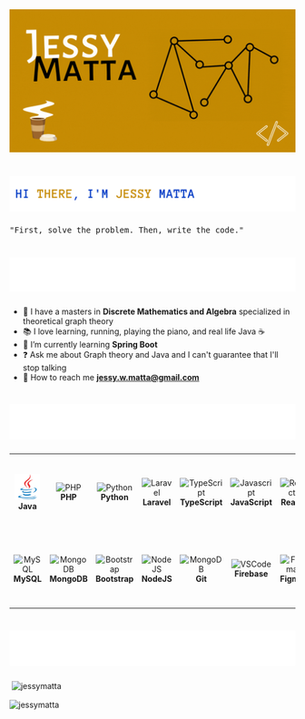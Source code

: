 <img src="./assets/bannergraph.gif"/>

# <img src="./assets/name.png"/>

<pre>"First, solve the problem. Then, write the code." </h3>
</pre>

# <img src="./assets/aboutme.gif"/>

- 🎲 I have a masters in **Discrete Mathematics and Algebra** specialized in theoretical graph theory
- 📚 I love learning, running, playing the piano, and real life Java ☕ <!-- <img align="right" src="./plane.gif" width=150px height=150px/>-->
- 📗 I’m currently learning **Spring Boot**
- ❓ Ask me about Graph theory and Java and I can't guarantee that I'll stop talking
- 📧 How to reach me **jessy.w.matta@gmail.com**

# <img src="./assets/languages.gif"/>

<table>
  <tr>
    <td align="center" height="130" width="130">
      <img
        src="https://raw.githubusercontent.com/devicons/devicon/master/icons/java/java-original.svg"
        width="45"
        height="45"
        alt="Java"
      />
      <br /><strong>Java</strong>
    </td>
    <td align="center" height="130" width="130">
      <img
        src="https://cdn.jsdelivr.net/gh/devicons/devicon/icons/php/php-original.svg"
        width="45"
        height="45"
        alt="PHP"
      />
      <br /><strong>PHP</strong>
    </td>
    <td align="center" height="130" width="130">
      <img
        src="https://cdn.jsdelivr.net/gh/devicons/devicon/icons/python/python-original.svg"
        width="45"
        height="45"
        alt="Python"
      />
      <br /><strong>Python</strong>
    </td>
    <td align="center" height="130" width="130">
      <img
        src="https://cdn.jsdelivr.net/gh/devicons/devicon/icons/laravel/laravel-plain.svg"
        width="45"
        height="45"
        alt="Laravel"
      />
      <br /><strong>Laravel<strong>
    </td>
    <td align="center" height="130" width="130">
      <img
        src="https://cdn.jsdelivr.net/gh/devicons/devicon/icons/typescript/typescript-original.svg"
        width="45"
        height="45"
        alt="TypeScript"
      />
      <br /><strong>TypeScript</strong>
    </td>
      <td align="center" height="130" width="130">
      <img
        src="https://cdn.jsdelivr.net/gh/devicons/devicon/icons/javascript/javascript-plain.svg"
        width="45"
        height="45"
        alt="Javascript"
      />
      <br /><strong>JavaScript</strong>
    </td>
    <td align="center" height="130" width="130">
      <img src="https://cdn.jsdelivr.net/gh/devicons/devicon/icons/react/react-original.svg"
        width="45"
        height="45"
        alt="React"
      />
      <br /><strong>React</strong>
    </td>
        <td align="center" height="130" width="130">
      <img
        src="https://cdn.jsdelivr.net/gh/devicons/devicon/icons/electron/electron-original.svg"
        width="45"
        height="45"
        alt="Electron"
      />
      <br /><strong>Electron</strong>
    </td>
  </tr>
  
  <tr>
     <td align="center" height="130" width="130">
      <img
        src="https://cdn.jsdelivr.net/gh/devicons/devicon/icons/mysql/mysql-original.svg"
        width="45"
        height="45"
        alt="MySQL"
      />
      <br /><strong>MySQL</strong>
    </td>
    <td align="center" height="130" width="130">
      <img
        src="https://cdn.jsdelivr.net/gh/devicons/devicon/icons/mongodb/mongodb-original.svg"
        width="45"
        height="45"
        alt="MongoDB"
      />
      <br /><strong>MongoDB</strong>
      </td>
    <td align="center" height="130" width="130">
      <img
        src="https://cdn.jsdelivr.net/gh/devicons/devicon/icons/bootstrap/bootstrap-original.svg"
        width="45"
        height="45"
        alt="Bootstrap"
      />
      <br /><strong>Bootstrap</strong>
    </td>
    <td align="center" height="130" width="130">
      <img
        src="https://cdn.jsdelivr.net/gh/devicons/devicon/icons/nodejs/nodejs-original-wordmark.svg"
        width="45"
        height="45"
        alt="NodeJS"
      />
      <br /><strong>NodeJS</strong>
    </td>
    <td align="center" height="130" width="130">
      <img
        src="https://www.vectorlogo.zone/logos/git-scm/git-scm-icon.svg"
        width="45"
        height="45"
        alt="MongoDB"
      />
      <br /><strong>Git</strong>
    </td>
    <td align="center" height="130" width="130">
      <img
        src="https://cdn.jsdelivr.net/gh/devicons/devicon/icons/firebase/firebase-plain-wordmark.svg"
        width="45"
        height="45"
        alt="VSCode"
      />
      <br /><strong>Firebase</strong>
      </td>
    <td align="center" height="130" width="130">
      <img
        src="https://cdn.jsdelivr.net/gh/devicons/devicon/icons/figma/figma-original.svg"
        width="45"
        height="45"
        alt="Figma"
      />
      <br /><strong>Figma</strong>
    </td>
    <td align="center" height="130" width="130">
      <img
        src="https://www.vectorlogo.zone/logos/getpostman/getpostman-icon.svg"
        width="45"
        height="45"
        alt="Postman"
      />
      <br /><strong>Postman</strong>
    </td>
  </tr>
</table>

<!-- <p align="left"> <a href="https://www.w3schools.com/cpp/" target="_blank" rel="noreferrer"> <img src="https://raw.githubusercontent.com/devicons/devicon/master/icons/cplusplus/cplusplus-original.svg" alt="cplusplus" width="40" height="40"/> </a> <a href="https://git-scm.com/" target="_blank" rel="noreferrer"> <img src="https://www.vectorlogo.zone/logos/git-scm/git-scm-icon.svg" alt="git" width="40" height="40"/> </a> <a href="https://www.java.com" target="_blank" rel="noreferrer"> <img src="https://raw.githubusercontent.com/devicons/devicon/master/icons/java/java-original.svg" alt="java" width="40" height="40"/> </a> <a href="https://www.python.org" target="_blank" rel="noreferrer"> <img src="https://raw.githubusercontent.com/devicons/devicon/master/icons/python/python-original.svg" alt="python" width="40" height="40"/> </a> </p> -->

# <img src="./assets/stats.gif"/>

<p>&nbsp;<img align="center" src="https://github-readme-stats.vercel.app/api?username=jessymatta&show_icons=true&locale=en" alt="jessymatta" /></p>

<p><img align="center" src="https://github-readme-streak-stats.herokuapp.com/?user=jessymatta&" alt="jessymatta" /></p>
